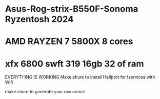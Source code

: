 # Asus-Rog-strix-B550F-Sonoma Ryzentosh 2024
# AMD RAYZEN 7 5800X 8 cores  
# xfx 6800 swft 319 16gb  32 of ram
EVERYTHING IS WORKING 
Make shure to install Heliport for Iservices with Wifi 

make shure to generate your own serial

